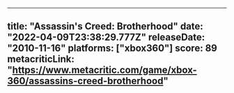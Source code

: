 
---
title: "Assassin's Creed: Brotherhood"
date: "2022-04-09T23:38:29.777Z"
releaseDate: "2010-11-16"
platforms: ["xbox360"]
score: 89
metacriticLink: "https://www.metacritic.com/game/xbox-360/assassins-creed-brotherhood"
---
